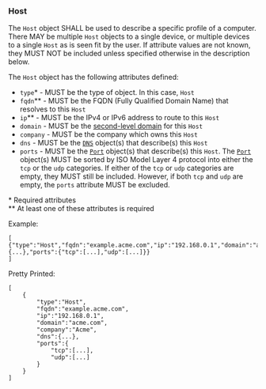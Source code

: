 ### Host

The `Host` object SHALL be used to describe a specific profile of a computer. There MAY be multiple `Host` objects to a single device, or multiple devices to a single `Host` as is seen fit by the user. If attribute values are not known, they MUST NOT be included unless specified otherwise in the description below.

The `Host` object has the following attributes defined:
* `type`* - MUST be the type of object. In this case, `Host`
* `fqdn`** - MUST be the FQDN (Fully Qualified Domain Name) that resolves to this `Host`
* `ip`** - MUST be the IPv4 or IPv6 address to route to this `Host`
* `domain` - MUST be the [second-level domain](https://en.wikipedia.org/wiki/Second-level_domain) for this `Host`
* `company` - MUST be the company which owns this `Host` 
* `dns` - MUST be the [`DNS`](DNS.md) object(s) that describe(s) this `Host`
* `ports` - MUST be the [`Port`](Port.md) object(s) that describe(s) this `Host`. The [`Port`](Port.md) object(s) MUST be sorted by ISO Model Layer 4 protocol into either the `tcp` or the `udp` categories. If either of the `tcp` or `udp` categories are empty, they MUST still be included. However, if both `tcp` and `udp`  are empty, the `ports` attribute MUST be excluded.

\* Required attributes  
\*\* At least one of these attributes is required  
  
Example:

```
[
{"type":"Host","fqdn":"example.acme.com","ip":"192.168.0.1","domain":"acme.com","company":"Acme","dns":{...},"ports":{"tcp":[...],"udp":[...]}}
]
```

Pretty Printed:

```
[
    {
        "type":"Host",
        "fqdn":"example.acme.com",
        "ip":"192.168.0.1",
        "domain":"acme.com",
        "company":"Acme",
        "dns":{...},
        "ports":{
            "tcp":[...],
            "udp":[...]
        }
    }
]
```
